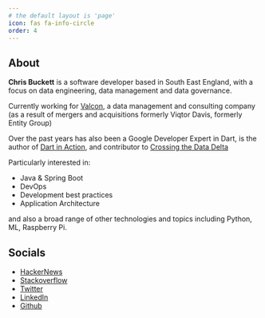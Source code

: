 ```yaml
---
# the default layout is 'page'
icon: fas fa-info-circle
order: 4
---
```


## About

**Chris Buckett** is a software developer based in South East England, with a focus on data engineering, data management and data governance.

Currently working for [Valcon](https://valcon.com), a data management and consulting company 
(as a result of mergers and acquisitions formerly Viqtor Davis, formerly Entity Group)

Over the past years has also been a Google Developer Expert in Dart, 
is the author of [Dart in Action](https://www.amazon.co.uk/Dart-Action-Chris-Buckett/dp/1617290866), 
and contributor to [Crossing the Data Delta](https://www.amazon.co.uk/Crossing-Data-Delta-Turn-information-ebook/dp/B01M2XRFLN)

Particularly interested in:

* Java & Spring Boot
* DevOps
* Development best practices
* Application Architecture

and also a broad range of other technologies and topics including Python, ML, Raspberry Pi.


## Socials

* [HackerNews](https://news.ycombinator.com/user?id=chrisbuc)
* [Stackoverflow](https://stackoverflow.com/users/444738/chris-buckett)
* [Twitter](https://twitter.com/chr12bu)
* [LinkedIn](https://www.linkedin.com/in/chrisbuckett)
* [Github](https://github.com/chrisbu)
